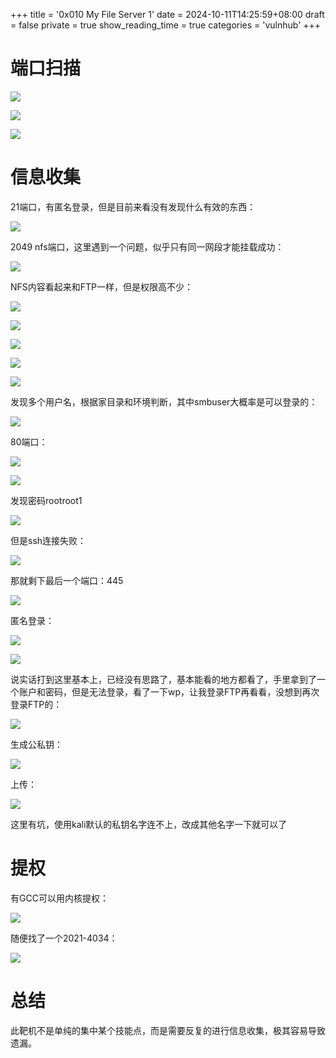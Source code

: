+++
title = '0x010 My File Server 1'
date = 2024-10-11T14:25:59+08:00
draft = false
private = true
show_reading_time = true
categories = 'vulnhub'
+++



# 端口扫描

![](/vulnhub_img/WEBRESOURCE607803e9db4e385a56041f94df03737c截图.png)

![](/vulnhub_img/WEBRESOURCE240a54f550c9359a780308c07f403444截图.png)

![](/vulnhub_img/WEBRESOURCEdf0dece76cb4302705883bc750ea25dd截图.png)

# 信息收集

21端口，有匿名登录，但是目前来看没有发现什么有效的东西：

![](/vulnhub_img/WEBRESOURCE677f3992f3e0efff0fe2c03e96da0ba8截图.png)

2049 nfs端口，这里遇到一个问题，似乎只有同一网段才能挂载成功：

![](/vulnhub_img/WEBRESOURCE8007cff462e94048660b983350617ae7截图.png)

NFS内容看起来和FTP一样，但是权限高不少：

![](/vulnhub_img/WEBRESOURCEf375917bae4dd8a17b222f00e470afa3截图.png)

![](/vulnhub_img/WEBRESOURCEbb98612aa38d32ded88fcafb7336aabf截图.png)

![](/vulnhub_img/WEBRESOURCE109d19ed67363acb230a99bbd97e3209截图.png)

![](/vulnhub_img/WEBRESOURCE50d6e5cd0e6a2a2f46411b02eaa27f3e截图.png)

![](/vulnhub_img/WEBRESOURCE97b604408d6b3284662362fcedb6acdc截图.png)

发现多个用户名，根据家目录和环境判断，其中smbuser大概率是可以登录的：

![](/vulnhub_img/WEBRESOURCE5317791457913edc6ac6a9ad0860b71d截图.png)

80端口：

![](/vulnhub_img/WEBRESOURCE7ee02d9077943cf97805a4e36613514b截图.png)

![](/vulnhub_img/WEBRESOURCEae947895ae357079bbd9cdaf81bb4d6e截图.png)

发现密码rootroot1

![](/vulnhub_img/WEBRESOURCE16a0df2d3c0a92a7fabd73b97d0be665截图.png)

但是ssh连接失败：

![](/vulnhub_img/WEBRESOURCE071efa53ccab0d3ddac78cc78582e819截图.png)

那就剩下最后一个端口：445

![](/vulnhub_img/WEBRESOURCE438cea2412426bd21bfbc4e1c10e90d8截图.png)

匿名登录：

![](/vulnhub_img/WEBRESOURCE83f99c60a3f2f3697796a29a70c87b16截图.png)

![](/vulnhub_img/WEBRESOURCE1bbe1161602cbe40f7a46b5dfd5c26bf截图.png)

说实话打到这里基本上，已经没有思路了，基本能看的地方都看了，手里拿到了一个账户和密码，但是无法登录，看了一下wp，让我登录FTP再看看，没想到再次登录FTP的：

![](/vulnhub_img/WEBRESOURCEc7134c5e3fb395216419ede80cc585be截图.png)

生成公私钥：

![](/vulnhub_img/WEBRESOURCE108ba492ec7b53f957a68f6787ae116e截图.png)

上传：

![](/vulnhub_img/WEBRESOURCE4b584b30ca7646c25a77a865c385aa39截图.png)

这里有坑，使用kali默认的私钥名字连不上，改成其他名字一下就可以了

# 提权

有GCC可以用内核提权：

![](/vulnhub_img/WEBRESOURCE79fe9927799a5d921bc450f15d8075d3截图.png)

随便找了一个2021-4034：

![](/vulnhub_img/WEBRESOURCE7b3aaa2c0007045e363d161bd0eb24b0截图.png)

# 总结

此靶机不是单纯的集中某个技能点，而是需要反复的进行信息收集，极其容易导致遗漏。